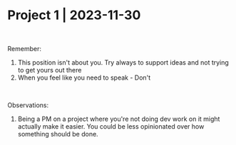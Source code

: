 # Project 1 | 2023-11-30

<br>

Remember:

1. This position isn't about you. Try always to support ideas and not trying to get yours out there
1. When you feel like you need to speak - Don't

<br>

Observations:
1. Being a PM on a project where you're not doing dev work on it might actually make it easier. You could be less opinionated over how something should be done.